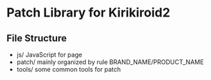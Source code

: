Patch Library for Kirikiroid2
=============================

File Structure
--------------
- js/ JavaScript for page
- patch/ mainly organized by rule BRAND_NAME/PRODUCT_NAME
- tools/ some common tools for patch